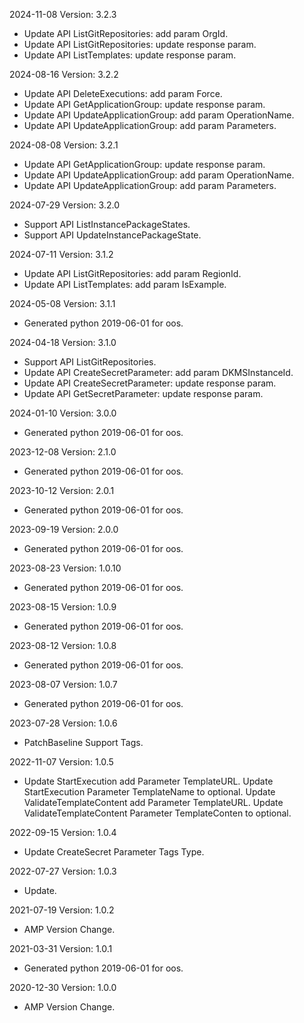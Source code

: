 2024-11-08 Version: 3.2.3
- Update API ListGitRepositories: add param OrgId.
- Update API ListGitRepositories: update response param.
- Update API ListTemplates: update response param.


2024-08-16 Version: 3.2.2
- Update API DeleteExecutions: add param Force.
- Update API GetApplicationGroup: update response param.
- Update API UpdateApplicationGroup: add param OperationName.
- Update API UpdateApplicationGroup: add param Parameters.


2024-08-08 Version: 3.2.1
- Update API GetApplicationGroup: update response param.
- Update API UpdateApplicationGroup: add param OperationName.
- Update API UpdateApplicationGroup: add param Parameters.


2024-07-29 Version: 3.2.0
- Support API ListInstancePackageStates.
- Support API UpdateInstancePackageState.


2024-07-11 Version: 3.1.2
- Update API ListGitRepositories: add param RegionId.
- Update API ListTemplates: add param IsExample.


2024-05-08 Version: 3.1.1
- Generated python 2019-06-01 for oos.

2024-04-18 Version: 3.1.0
- Support API ListGitRepositories.
- Update API CreateSecretParameter: add param DKMSInstanceId.
- Update API CreateSecretParameter: update response param.
- Update API GetSecretParameter: update response param.


2024-01-10 Version: 3.0.0
- Generated python 2019-06-01 for oos.

2023-12-08 Version: 2.1.0
- Generated python 2019-06-01 for oos.

2023-10-12 Version: 2.0.1
- Generated python 2019-06-01 for oos.

2023-09-19 Version: 2.0.0
- Generated python 2019-06-01 for oos.

2023-08-23 Version: 1.0.10
- Generated python 2019-06-01 for oos.

2023-08-15 Version: 1.0.9
- Generated python 2019-06-01 for oos.

2023-08-12 Version: 1.0.8
- Generated python 2019-06-01 for oos.

2023-08-07 Version: 1.0.7
- Generated python 2019-06-01 for oos.

2023-07-28 Version: 1.0.6
- PatchBaseline Support Tags.

2022-11-07 Version: 1.0.5
- Update StartExecution add Parameter TemplateURL.
   Update StartExecution Parameter TemplateName to optional.
   Update ValidateTemplateContent add Parameter TemplateURL.
   Update ValidateTemplateContent Parameter TemplateConten to optional.

2022-09-15 Version: 1.0.4
- Update CreateSecret Parameter Tags Type.

2022-07-27 Version: 1.0.3
 - Update.

2021-07-19 Version: 1.0.2
- AMP Version Change.

2021-03-31 Version: 1.0.1
- Generated python 2019-06-01 for oos.

2020-12-30 Version: 1.0.0
- AMP Version Change.

